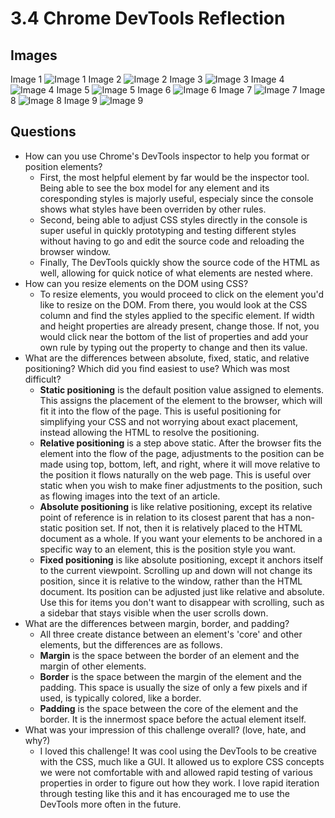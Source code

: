 # 3.4 Chrome DevTools Reflection

## Images

Image 1
![Image 1](imgs/exercise1.png)
Image 2
![Image 2](imgs/exercise2.png)
Image 3
![Image 3](imgs/exercise3.png)
Image 4
![Image 4](imgs/exercise4.png)
Image 5
![Image 5](imgs/exercise5.png)
Image 6
![Image 6](imgs/exercise6.png)
Image 7
![Image 7](imgs/exercise7.png)
Image 8
![Image 8](imgs/exercise8.png)
Image 9
![Image 9](imgs/exercise9.png)

## Questions

+ How can you use Chrome's DevTools inspector to help you format or position elements?
  + First, the most helpful element by far would be the inspector tool. Being able to see the box model for any element and its coresponding styles is majorly useful, especialy since the console shows what styles have been overriden by other rules.
  + Second, being able to adjust CSS styles directly in the console is super useful in quickly prototyping and testing different styles without having to go and edit the source code and reloading the browser window.
  + Finally, The DevTools quickly show the source code of the HTML as well, allowing for quick notice of what elements are nested where.
+ How can you resize elements on the DOM using CSS?
  + To resize elements, you would proceed to click on the element you'd like to resize on the DOM. From there, you would look at the CSS column and find the styles applied to the specific element. If width and height properties are already present, change those. If not, you would click near the bottom of the list of properties and add your own rule by typing out the property to change and then its value.
+ What are the differences between absolute, fixed, static, and relative positioning? Which did you find easiest to use? Which was most difficult?
  + **Static positioning** is the default position value assigned to elements. This assigns the placement of the element to the browser, which will fit it into the flow of the page. This is useful positioning for simplifying your CSS and not worrying about exact placement, instead allowing the HTML to resolve the positioning.
  + **Relative positioning** is a step above static. After the browser fits the element into the flow of the page, adjustments to the position can be made using top, bottom, left, and right, where it will move relative to the position it flows naturally on the web page. This is useful over static when you wish to make finer adjustments to the position, such as flowing images into the text of an article.
  + **Absolute positioning** is like relative positioning, except its relative point of reference is in relation to its closest parent that has a non-static position set. If not, then it is relatively placed to the HTML document as a whole. If you want your elements to be anchored in a specific way to an element, this is the position style you want.
  + **Fixed positioning** is like absolute positioning, except it anchors itself to the current viewpoint. Scrolling up and down will not change its position, since it is relative to the window, rather than the HTML document. Its position can be adjusted just like relative and absolute. Use this for items you don't want to disappear with scrolling, such as a sidebar that stays visible when the user scrolls down.
+ What are the differences between margin, border, and padding?
  + All three create distance between an element's 'core' and other elements, but the differences are as follows.
  +  **Margin** is the space between the border of an element and the margin of other elements.
  + **Border** is the space between the margin of the element and the padding. This space is usually the size of only a few pixels and if used, is typically colored, like a border.
  + **Padding** is the space between the core of the element and the border. It is the innermost space before the actual element itself.
+ What was your impression of this challenge overall? (love, hate, and why?)
  + I loved this challenge! It was cool using the DevTools to be creative with the CSS, much like a GUI. It allowed us to explore CSS concepts we were not comfortable with and allowed rapid testing of various properties in order to figure out how they work. I love rapid iteration through testing like this and it has encouraged me to use the DevTools more often in the future.